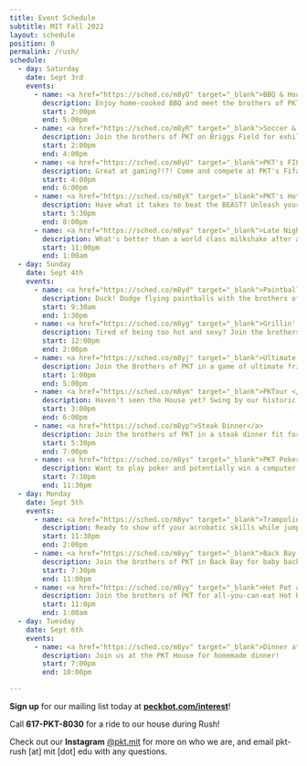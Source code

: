 ```yaml
---
title: Event Schedule
subtitle: MIT Fall 2022
layout: schedule
position: 0
permalink: /rush/
schedule:
  - day: Saturday
    date: Sept 3rd
    events:
      - name: <a href="https://sched.co/m8yO" target="_blank">BBQ & House Tours</a>
        description: Enjoy home-cooked BBQ and meet the brothers of PKT in our beautiful brownstone mansion located in the heart of Boston's historic Back Bay!
        start: 2:00pm
        end: 5:00pm
      - name: <a href="https://sched.co/m8yR" target="_blank">Soccer & Capture the Flag</a>
        description: Join the brothers of PKT on Briggs Field for exhilarating rounds of Soccer and Capture the Flag!
        start: 2:00pm
        end: 4:00pm
      - name: <a href="https://sched.co/m8yU" target="_blank">PKT's FIFA & Smash Tournament</a>
        description: Great at gaming?!?! Come and compete at PKT's Fifa and Super Smash Tournament!
        start: 4:00pm
        end: 6:00pm
      - name: <a href="https://sched.co/m8yX" target="_blank">PKT's Hot Dog Eating Competition</a>
        description: Have what it takes to beat the BEAST? Unleash yourself at PKT's Annual Hot Dog Eating Competition for a chance to win it all! 
        start: 5:30pm
        end: 8:00pm
      - name: <a href="https://sched.co/m8ya" target="_blank">Late Night Desserts</a>
        description: What's better than a world class milkshake after a long day outside? Join us at PKT for delectable desserts and late night convos! 
        start: 11:00pm
        end: 1:00am
  - day: Sunday
    date: Sept 4th
    events:
      - name: <a href="https://sched.co/m8yd" target="_blank">Paintball with PKT</a>
        description: Duck! Dodge flying paintballs with the brothers of PKT and may the victor emerge spotless.
        start: 9:30am
        end: 1:30pm
      - name: <a href="https://sched.co/m8yg" target="_blank">Grillin' and Chillin'</a>
        description: Tired of being too hot and sexy? Join the brothers of PKT for breezy views of the Boston Skyline and our savory grilled meals! 
        start: 12:00pm
        end: 2:00pm
      - name: <a href="https://sched.co/m8yj" target="_blank">Ultimate Frisbee</a>
        description: Join the Brothers of PKT in a game of ultimate frisbee!
        start: 1:00pm
        end: 5:00pm
      - name: <a href="https://sched.co/m8ym" target="_blank">PKTour </a>
        description: Haven't seen the House yet? Swing by our historic Back Bay brownstone and get to know the brothers of PKT! 
        start: 3:00pm
        end: 6:00pm
      - name: <a href="https://sched.co/m8yp">Steak Dinner</a>
        description: Join the brothers of PKT in a steak dinner fit for kings right before our annual Poker Tournament!
        start: 5:30pm
        end: 7:00pm
      - name: <a href="https://sched.co/m8ys" target="_blank">PKT Poker Tournament</a>
        description: Want to play poker and potentially win a computer monitor and more? Join the brothers of Phi Kappa Theta at our historic, annual Poker Tournament. 
        start: 7:30pm
        end: 11:30pm
  - day: Monday
    date: Sept 5th
    events:
      - name: <a href="https://sched.co/m8yv" target="_blank">Trampoline Dodgeball & SkyZone</a>
        description: Ready to show off your acrobatic skills while jumping higher than an NBA All-Star? Join the Brothers of PKT at Skyzone for Trampoline Dodgeball!
        start: 11:30pm
        end: 2:00pm
      - name: <a href="https://sched.co/m8yy" target="_blank">Back Bay & Baby Back Ribs</a>
        description: Join the brothers of PKT in Back Bay for baby back ribs and a good time. 
        start: 7:30pm
        end: 11:00pm
      - name: <a href="https://sched.co/m8yy" target="_blank">Hot Pot at Hot Pot Buffet (Invite Only)</a>
        description: Join the brothers of PKT for all-you-can-eat Hot Pot 
        start: 11:0pm
        end: 1:00am
  - day: Tuesday
    date: Sept 6th
    events:
      - name: <a href="https://sched.co/m8yv" target="_blank">Dinner at the House (Invite Only)</a>
        description: Join us at the PKT House for homemade dinner!
        start: 7:00pm
        end: 10:00pm

---
```

<p class="text-center"><strong>Sign up</strong> for our mailing list today at <strong><a href="https://docs.google.com/forms/d/e/1FAIpQLSc6rM7yLQCuTdOwNCDqoroL54bmxkyBW3-78GNE0gNPKHJAvA/viewform?usp=sf_link" target="_blank">peckbot.com/interest</a></strong>!</p>

<p class="text-center">Call <strong>617-PKT-8030</strong> for a ride to our house during Rush!</p>

<p class="text-center">Check out our <strong>Instagram</strong> <a href="https://peckbot.com/instagram" target="_blank">@pkt.mit</a> for more on who we are, and email pkt-rush [at] mit [dot] edu with any questions.

